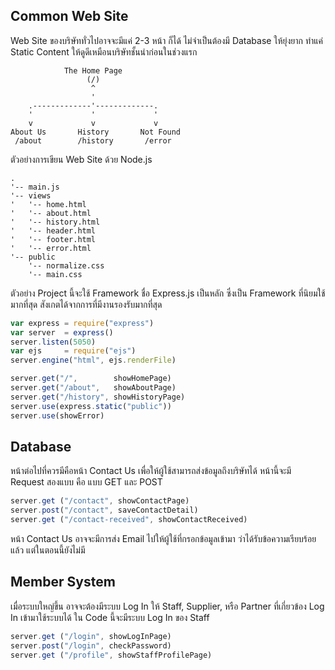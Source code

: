 ## Common Web Site

Web Site ของบริษัททั่วไปอาจจะมีแค่ 2-3 หน้า ก็ได้
ไม่จำเป็นต้องมี Database ให้ยุ่งยาก
ทำแค่ Static Content ให้ดูดีเหมือนบริษัทชั้นนำก่อนในช่วงแรก

```
            The Home Page 
                 (/)
                  ^
                  '
    .-------------'-------------.
    '             '             '
    v             v             v
About Us       History       Not Found
 /about        /history       /error 

```

ตัวอย่างการเขียน Web Site ด้วย Node.js
```
.
'-- main.js
'-- views
'   '-- home.html
'   '-- about.html
'   '-- history.html
'	'-- header.html
'	'-- footer.html
'	'-- error.html
'-- public
    '-- normalize.css
    '-- main.css

```

ตัวอย่าง Project นี้จะใช้ Framework ชื่อ Express.js
เป็นหลัก ซึ่งเป็น Framework ที่นิยมใช้มากที่สุด 
สังเกตได้จากการที่มีงานรองรับมากที่สุด

```javascript
var express = require("express")
var server  = express()
server.listen(5050)
var ejs     = require("ejs")
server.engine("html", ejs.renderFile)

server.get("/",        showHomePage)
server.get("/about",   showAboutPage)
server.get("/history", showHistoryPage)
server.use(express.static("public"))
server.use(showError)

```

## Database

หน้าต่อไปที่ควรมีคือหน้า Contact Us 
เพื่อให้ผู้ใช้สามารถส่งข้อมูลถึงบริษัทได้
หน้านี้จะมี Request สองแบบ คือ แบบ GET และ POST

```javascript
server.get ("/contact", showContactPage)
server.post("/contact", saveContactDetail)
server.get ("/contact-received", showContactReceived)

```

หน้า Contact Us อาจจะมีการส่ง Email ไปให้ผู้ใช้ที่กรอกข้อมูลเข้ามา 
ว่าได้รับข้อความเรียบร้อยแล้ว แต่ในตอนนี้ยังไม่มี

## Member System

เมื่อระบบใหญ่ขึ้น อาจจะต้องมีระบบ Log In ให้ Staff, Supplier, หรือ Partner
ที่เกี่ยวข้อง Log In เข้ามาใช้ระบบได้ ใน Code นี้จะมีระบบ Log In ของ Staff

```javascript
server.get ("/login", showLogInPage)
server.post("/login", checkPassword)
server.get ("/profile", showStaffProfilePage)

```



































